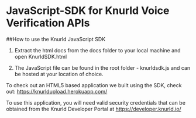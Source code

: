# JavaScript-SDK for Knurld Voice Verification APIs

##How to use the Knurld JavaScript SDK

1. Extract the html docs from the docs folder to your local machine and open KnurldSDK.html

2. The JavaScript file can be found in the root folder - knurldsdk.js and can be hosted at your location of choice.


To check out an HTML5 based application we built using the SDK, check out:
https://knurldupload.herokuapp.com/

To use this application, you will need valid security credentials that can be obtained from the Knurld Developer Portal at https://developer.knurld.io/
